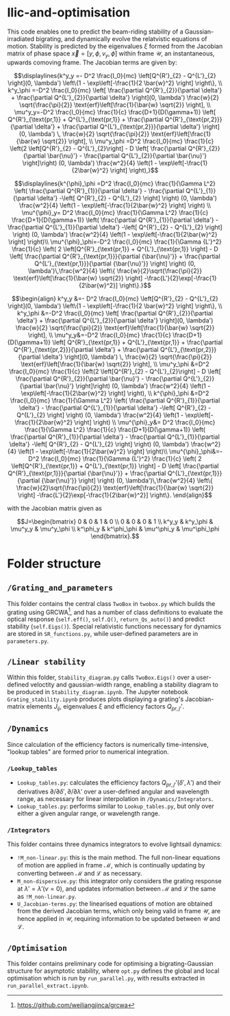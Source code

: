 # Ilic-and-optimisation

This code enables one to predict the beam-riding stability of a Gaussian-irradiated bigrating, and dynamically evolve the relatvistic equations of motion. Stability is predicted by the eigenvalues $\xi$ formed from the Jacobian matrix of phase space $\vec{x}=[y,\phi,v_y,\dot{\phi}]$ within frame $\mathcal{U}$, an instantaneous, upwards comoving frame. The Jacobian terms are given by: 

```math
\displaylines{k^y_y =- D^2 \frac{I_0}{mc} \left[Q^{R'}_{2} - Q^{L'}_{2} \right](0, \lambda') \left\{1 - \exp\left[-\frac{1}{2 \bar{w}^2} \right] \right\}, \\
    k^y_\phi =-D^2 \frac{I_0}{mc} \left[ \frac{\partial Q^{R'}_{2}}{\partial \delta'} + \frac{\partial Q^{L'}_{2}}{\partial \delta'} \right](0, \lambda') \frac{w}{2} \sqrt{\frac{\pi}{2}} \text{erf}\left[\frac{1}{\bar{w} \sqrt{2}}  \right], \\
    \mu^y_y=-D^2 \frac{I_0}{mc} \frac{1}{c} \frac{D+1}{D(\gamma+1)} \left[ Q^{R'}_{\text{pr,1}} + Q^{L'}_{\text{pr,1}} + \frac{\partial Q^{R'}_{\text{pr,2}}}{\partial \delta'} + \frac{\partial Q^{L'}_{\text{pr,2}}}{\partial \delta'} \right](0, \lambda') \, \frac{w}{2} \sqrt{\frac{\pi}{2}} \text{erf}\left[\frac{1}{\bar{w} \sqrt{2}} \right],  \\
    \mu^y_\phi =D^2 \frac{I_0}{mc} \frac{1}{c} \left(2 \left[Q^{R'}_{2} - Q^{L'}_{2}\right] - D \left[ \frac{\partial  Q^{R'}_{2}}{\partial \bar{\nu}'} - \frac{\partial  Q^{L'}_{2}}{\partial \bar{\nu}'} \right]\right) (0, \lambda') \frac{w^2}{4} \left(1 - \exp\left[-\frac{1}{2\bar{w}^2} \right] \right),}
```

```math
\displaylines{k^{\phi}_\phi =D^2 \frac{I_0}{mc} \frac{1}{\Gamma L^2} \left( \frac{\partial Q^{R'}_{1}}{\partial \delta'} - \frac{\partial Q^{L'}_{1}}{\partial \delta'} -\left[ Q^{R'}_{2} - Q^{L'}_{2} \right] \right) (0, \lambda') \frac{w^2}{4} \left(1 - \exp\left[-\frac{1}{2\bar{w}^2} \right]  \right) \\
    \mu^{\phi}_y= D^2 \frac{I_0}{mc} \frac{1}{\Gamma L^2} \frac{1}{c} \frac{D+1}{D(\gamma+1)} \left( \frac{\partial Q^{R'}_{1}}{\partial \delta'} - \frac{\partial Q^{L'}_{1}}{\partial \delta'} -\left[ Q^{R'}_{2} - Q^{L'}_{2} \right] \right) (0, \lambda') \frac{w^2}{4} \left(1 - \exp\left[-\frac{1}{2\bar{w}^2} \right]  \right)\\
    \mu^{\phi}_\phi=-D^2 \frac{I_0}{mc} \frac{1}{\Gamma {L'}^2} \frac{1}{c} \left( 2 \left[Q^{R'}_{\text{pr,1}} + Q^{L'}_{\text{pr,1}} \right] - D \left[ \frac{\partial  Q^{R'}_{\text{pr,1}}}{\partial {\bar{\nu}'}} + \frac{\partial  Q^{L'}_{\text{pr,1}}}{\partial {\bar{\nu}'}} \right] \right) (0, \lambda')\,\frac{w^2}{4} \left\{ \frac{w}{2}\sqrt{\frac{\pi}{2}}  \text{erf}\left[\frac{1}{\bar{w} \sqrt{2}} \right] -\frac{L'}{2}\exp[-\frac{1}{2\bar{w}^2}] \right\}.}
```

```math
\begin{align}
    k^y_y &=- D^2 \frac{I_0}{mc} \left[Q^{R'}_{2} - Q^{L'}_{2} \right](0, \lambda') \left\{1 - \exp\left[-\frac{1}{2 \bar{w}^2} \right] \right\}, \\
    k^y_\phi &=-D^2 \frac{I_0}{mc} \left[ \frac{\partial Q^{R'}_{2}}{\partial \delta'} + \frac{\partial Q^{L'}_{2}}{\partial \delta'} \right](0, \lambda') \frac{w}{2} \sqrt{\frac{\pi}{2}} \text{erf}\left[\frac{1}{\bar{w} \sqrt{2}}  \right], \\
    \mu^y_y&=-D^2 \frac{I_0}{mc} \frac{1}{c} \frac{D+1}{D(\gamma+1)} \left[ Q^{R'}_{\text{pr,1}} + Q^{L'}_{\text{pr,1}} + \frac{\partial Q^{R'}_{\text{pr,2}}}{\partial \delta'} + \frac{\partial Q^{L'}_{\text{pr,2}}}{\partial \delta'} \right](0, \lambda') \, \frac{w}{2} \sqrt{\frac{\pi}{2}} \text{erf}\left[\frac{1}{\bar{w} \sqrt{2}} \right],  \\
    \mu^y_\phi &=D^2 \frac{I_0}{mc} \frac{1}{c} \left(2 \left[Q^{R'}_{2} - Q^{L'}_{2}\right] - D \left[ \frac{\partial  Q^{R'}_{2}}{\partial \bar{\nu}'} - \frac{\partial  Q^{L'}_{2}}{\partial \bar{\nu}'} \right]\right) (0, \lambda') \frac{w^2}{4} \left(1 - \exp\left[-\frac{1}{2\bar{w}^2} \right] \right), \\
    k^{\phi}_\phi &=D^2 \frac{I_0}{mc} \frac{1}{\Gamma L^2} \left( \frac{\partial Q^{R'}_{1}}{\partial \delta'} - \frac{\partial Q^{L'}_{1}}{\partial \delta'} -\left[ Q^{R'}_{2} - Q^{L'}_{2} \right] \right) (0, \lambda') \frac{w^2}{4} \left(1 - \exp\left[-\frac{1}{2\bar{w}^2} \right]  \right) \\
    \mu^{\phi}_y&= D^2 \frac{I_0}{mc} \frac{1}{\Gamma L^2} \frac{1}{c} \frac{D+1}{D(\gamma+1)} \left( \frac{\partial Q^{R'}_{1}}{\partial \delta'} - \frac{\partial Q^{L'}_{1}}{\partial \delta'} -\left[ Q^{R'}_{2} - Q^{L'}_{2} \right] \right) (0, \lambda') \frac{w^2}{4} \left(1 - \exp\left[-\frac{1}{2\bar{w}^2} \right]  \right)\\
    \mu^{\phi}_\phi&=-D^2 \frac{I_0}{mc} \frac{1}{\Gamma {L'}^2} \frac{1}{c} \left( 2 \left[Q^{R'}_{\text{pr,1}} + Q^{L'}_{\text{pr,1}} \right] - D \left[ \frac{\partial  Q^{R'}_{\text{pr,1}}}{\partial {\bar{\nu}'}} + \frac{\partial  Q^{L'}_{\text{pr,1}}}{\partial {\bar{\nu}'}} \right] \right) (0, \lambda')\,\frac{w^2}{4} \left\{ \frac{w}{2}\sqrt{\frac{\pi}{2}}  \text{erf}\left[\frac{1}{\bar{w} \sqrt{2}} \right] -\frac{L'}{2}\exp[-\frac{1}{2\bar{w}^2}] \right\}.
\end{align}
```


with the Jacobian matrix given as 
```math
J=\begin{bmatrix}
    0 & 0 & 1 & 0 \\
    0 & 0 & 0 & 1 \\
    k^y_y & k^y_\phi & \mu^y_y & \mu^y_\phi \\
    k^\phi_y & k^\phi_\phi & \mu^\phi_y & \mu^\phi_\phi 
\end{bmatrix}.
```

# Folder structure

## `/Grating_and_parameters`
This folder contains the central class ``TwoBox`` in ``twobox.py`` which builds the grating using GRCWA[^1], and has a number of class definitions to evaluate the optical response (``self.eff()``, ``self.Q()``, ``return_Qs_auto()``) and predict stability (``self.Eigs()``). Special relativistic functions necessary for dynamics are stored in ``SR_functions.py``, while user-defined parameters are in ``parameters.py``. 

## ``/Linear stability``
Within this folder, ``Stability_diagram.py`` calls ``TwoBox.Eigs()`` over a user-defined veloctity and gaussian-width range, enabling a stability diagram to be produced in ``Stability_diagram.ipynb``. The Jupyter notebook ``Grating_stability.ipynb`` produces plots displaying a grating's Jacobian-matrix elements $J_{ij}$, eigenvalues $\xi$ and efficiency factors $Q_{pr,j'}'$.

## ``/Dynamics``
Since calculation of the efficiency factors is numerically time-intensive, "lookup tables" are formed prior to numerical integration.

### ``/Lookup_tables``
- `Lookup_tables.py`: calculates the efficiency factors $Q_{pr,j'}'(\delta',\lambda')$ and their derivatives $\partial / \partial \delta', \partial / \partial \lambda'$ over a user-defined angular and wavelength range, as necessary for linear interpolation in ``/Dynamics/Integrators``.
- `Lookup_tables.py`: performs similar to `Lookup_tables.py`, but only over either a given angular range, or wavelength range.

### ``/Integrators``
This folder contains three dynamics integrators to evolve lightsail dynamics:
- `!M_non-linear.py`: this is the main method. The full non-linear equations of motion are applied in frame $\mathcal{M}$, which is continually updating by converting between $\mathcal{M}$ and $\mathcal{L}$ as necessary.
- `M_non-dispersive.py`: this integrator only considers the grating response at $\lambda'=\lambda'(v=0)$, and updates information between $\mathcal{M}$ and $\mathcal{L}$ the same as `!M_non-linear.py`.
- `U_Jacobian-terms.py`: the linearised equations of motion are obtained from the derived Jacobian terms, which only being valid in frame $\mathcal{U}$, are hence applied in $\mathcal{U}$, requiring information to be updated between $\mathcal{U}$ and $\mathcal{L}$.

## ``/Optimisation``
This folder contains preliminary code for optimising a bigrating-Gaussian structure for asymptotic stability, where `opt.py` defines the global and local optimisation which is run by `run_parallel.py`, with results extracted in `run_parallel_extract.ipynb`.

[^1]: https://github.com/weiliangjinca/grcwa

